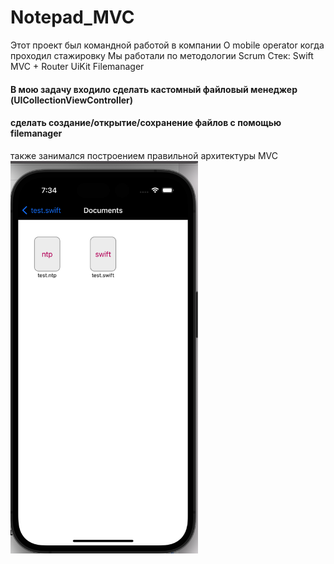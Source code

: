 # Notepad_MVC
Этот проект был командной работой в компании O mobile operator когда проходил стажировку
Мы работали по методологии Scrum 
Стек: 
Swift
MVC + Router
UiKit
Filemanager
#### В мою задачу входило сделать кастомный файловый менеджер (UICollectionViewController)
#### сделать создание/открытие/сохранение файлов с помощью filemanager
также занимался построением правильной архитектуры MVC
<img src="https://github.com/sherislam22/Notepad_MVC/blob/main/img.png" width="300">
